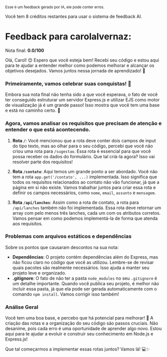 <sup>Esse é um feedback gerado por IA, ele pode conter erros.</sup>

Você tem 8 créditos restantes para usar o sistema de feedback AI.

# Feedback para carolalvernaz:

Nota final: **0.0/100**

Olá, Carol! 😊 Espero que você esteja bem! Recebi seu código e estou aqui para te ajudar a entender melhor como podemos melhorar e alcançar os objetivos desejados. Vamos juntos nessa jornada de aprendizado! 🚀

### Primeiramente, vamos celebrar suas conquistas! 🎉
Embora sua nota final não tenha sido a que você esperava, o fato de você ter conseguido estruturar um servidor Express.js e utilizar EJS como motor de visualização já é um grande passo! Isso mostra que você tem uma base e está no caminho certo. 👏

### Agora, vamos analisar os requisitos que precisam de atenção e entender o que está acontecendo.
1. **Rota `/`**: Você mencionou que a rota deve conter dois campos de input do tipo texto, mas ao olhar para o seu código, percebi que você não criou uma rota para `/sugestao`. Essa rota é essencial para que você possa receber os dados do formulário. Que tal criá-la agora? Isso vai resolver parte dos requisitos!

2. **Rota `/contato`**: Aqui temos um grande ponto a ser abordado. Você não tem a rota `app.get('/contato', ...)` implementada. Isso significa que todos os requisitos relacionados ao contato não vão funcionar, já que a página em si não existe. Vamos trabalhar juntos para criar essa rota e definir os campos necessários, como `nome`, `email`, `assunto` e `mensagem`. 

3. **Rota `/api/lanches`**: Assim como a rota de contato, a rota para `/api/lanches` também não foi implementada. Essa rota deve retornar um array com pelo menos três lanches, cada um com os atributos corretos. Vamos pensar em como podemos implementá-la de forma que atenda aos requisitos.

### Problemas com arquivos estáticos e dependências
Sobre os pontos que causaram descontos na sua nota:
- **Dependências**: O projeto contém dependências além do Express, mas não ficou claro no código que você as utilizou. Lembre-se de revisar quais pacotes são realmente necessários. Isso ajuda a manter seu projeto leve e organizado.
- **.gitignore**: O fato de não ter a pasta `node_modules` no seu `.gitignore` é um detalhe importante. Quando você publica seu projeto, é melhor não incluir essa pasta, já que ela pode ser gerada automaticamente com o comando `npm install`. Vamos corrigir isso também!

### Análise Geral
Você tem uma boa base, e percebo que há potencial para melhorar! 💪 A criação das rotas e a organização do seu código são passos cruciais. Não desanime, pois cada erro é uma oportunidade de aprender algo novo. Estou aqui para te ajudar a evoluir e construir seu conhecimento em Node.js e Express.js!

Que tal começarmos a implementar essas rotas juntos? Vamos lá! 💻✨